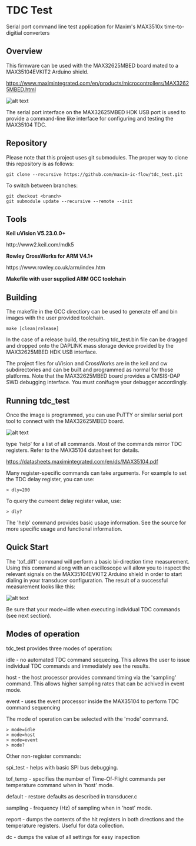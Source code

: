 # TDC Test
Serial port command line test application for Maxim's MAX3510x time-to-digitial converters

## Overview

This firmware can be used with the MAX32625MBED board mated to a MAX35104EVKIT2 Arduino shield.

https://www.maximintegrated.com/en/products/microcontrollers/MAX32625MBED.html

![alt text](https://github.com/maxim-ic-flow/tdc_test/blob/master/readme_images/max32625mbed_max35104.jpg "MAX32625MBED + MAX35104EVKIT2")

The serial port interface on the MAX32625MBED HDK USB port is used to provide a command-line like
interface for configuring and testing the MAX35104 TDC.

## Repository

Please note that this project uses git submodules.  The proper way to clone this repository is as follows:

```
git clone --recursive https://github.com/maxim-ic-flow/tdc_test.git
```
To switch between branches:

```
git checkout <branch>
git submodule update --recursive --remote --init
```

## Tools

<b>Keil uVision V5.23.0.0+</b>
<p>http://www2.keil.com/mdk5

<b>Rowley CrossWorks for ARM V4.1+</b>
<p>https://www.rowley.co.uk/arm/index.htm

<b>Makefile with user supplied ARM GCC toolchain</b>

## Building

The makefile in the GCC directiory can be used to generate elf and bin images with the user provided toolchain.

```
make [clean|release]
```

In the case of a release build, the resulting tdc_test.bin file can be dragged and dropped onto the DAPLINK mass
storage device provided by the MAX32625MBED HDK USB interface.

The project files for uVision and CrossWorks are in the keil and cw subdirectories and can be built and programmed
as normal for those platforms.  Note that the MAX32625MBED board provides a CMSIS-DAP SWD debugging interface.
You must conifugre your debugger accordingly.

## Running tdc_test

Once the image is programmed, you can use PuTTY or similar serial port tool to connect with the MAX32625MBED board.

![alt text](https://github.com/maxim-ic-flow/tdc_test/blob/master/readme_images/putty.jpg "Serial port command line interface via PuTTY")

type 'help' for a list of all commands.  Most of the commands mirror TDC registers.  Refer to the MAX35104 datasheet for details.

https://datasheets.maximintegrated.com/en/ds/MAX35104.pdf

Many register-specific commands can take arguments.  For example to set the TDC delay register, you can use:

```
> dly=200
```

To query the curreent delay register value, use:

```
> dly?
```

The 'help' command provides basic usage information.  See the source for more specific usage and functional information.

## Quick Start

The 'tof_diff' command will perform a basic bi-direction time measurement.  Using this command along with an oscilloscope will allow you to inspect
the relevant signals on the MAX35104EVKIT2 Arduino shield in order to start dialing in your transducer configuration.  The result of a successful
measurement looks like this:

![alt text](https://github.com/maxim-ic-flow/tdc_test/blob/master/readme_images/tof_diff.jpg "TOF_DIFF command results")

Be sure that your mode=idle when executing individual TDC commands (see next section).

## Modes of operation

tdc_test provides three modes of operation:

<p>idle - no automated TDC command sequecing.  This allows the user to issue individual TDC commands and immediately see the results.
<p>host - the host processor provides command timing via the 'sampling' command.  This allows higher sampling rates that can be achived in event mode.
<p>event - uses the event processor inside the MAX35104 to perform TDC command sequencing

The mode of operation can be selected with the 'mode' command.

```
> mode=idle
> mode=host
> mode=event
> mode?
```

Other non-register commands:

<p>spi_test - helps with basic SPI bus debugging.
<p>tof_temp - specifies the number of Time-Of-Flight commands per temperature command when in 'host' mode.
<p>default  -  restore defaults as described in transducer.c
<p>sampling - frequency (Hz) of sampling when in 'host' mode.
<p>report   - dumps the contents of the hit registers in both directions and the temperature registers.  Useful for data collection.
<p>dc       - dumps the value of all settings for easy inspection



